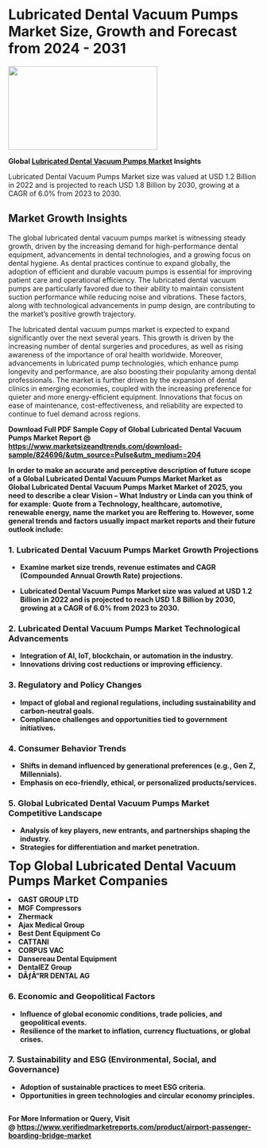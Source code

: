 <H1>Lubricated Dental Vacuum Pumps Market Size, Growth and Forecast from 2024 - 2031</H1><img class="aligncenter size-medium wp-image-584254" src="https://thirdeyenews.in/wp-content/uploads/2024/09/Global-Market-Research-300x168.jpeg" alt="" width="300" height="168" /><p><strong>Global&nbsp;<a href="https://www.marketsizeandtrends.com/download-sample/824696/&amp;utm_source=Pulse&amp;utm_medium=204">Lubricated Dental Vacuum Pumps Market</a> Insights</strong></p><p>Lubricated Dental Vacuum Pumps Market size was valued at USD 1.2 Billion in 2022 and is projected to reach USD 1.8 Billion by 2030, growing at a CAGR of 6.0% from 2023 to 2030.</p><p><h2>Market Growth Insights</h2> <p>The global lubricated dental vacuum pumps market is witnessing steady growth, driven by the increasing demand for high-performance dental equipment, advancements in dental technologies, and a growing focus on dental hygiene. As dental practices continue to expand globally, the adoption of efficient and durable vacuum pumps is essential for improving patient care and operational efficiency. The lubricated dental vacuum pumps are particularly favored due to their ability to maintain consistent suction performance while reducing noise and vibrations. These factors, along with technological advancements in pump design, are contributing to the market’s positive growth trajectory.</p> <p><strong></strong></p> <p>The lubricated dental vacuum pumps market is expected to expand significantly over the next several years. This growth is driven by the increasing number of dental surgeries and procedures, as well as rising awareness of the importance of oral health worldwide. Moreover, advancements in lubricated pump technologies, which enhance pump longevity and performance, are also boosting their popularity among dental professionals. The market is further driven by the expansion of dental clinics in emerging economies, coupled with the increasing preference for quieter and more energy-efficient equipment. Innovations that focus on ease of maintenance, cost-effectiveness, and reliability are expected to continue to fuel demand across regions.</p> <p><strong></p><p><span class=""><strong>Download Full PDF Sample Copy of Global Lubricated Dental Vacuum Pumps Market Report</strong> @ <a href="https://www.marketsizeandtrends.com/download-sample/824696/&amp;utm_source=Pulse&amp;utm_medium=204" target="_blank">https://www.marketsizeandtrends.com/download-sample/824696/&amp;utm_source=Pulse&amp;utm_medium=204</a></span></p><p>In order to make an accurate and perceptive description of future scope of a Global&nbsp;Lubricated Dental Vacuum Pumps Market Market as Global&nbsp;Lubricated Dental Vacuum Pumps Market Market of 2025, you need to describe a clear Vision &ndash; What Industry or Linda can you think of for example: Quote from a Technology, healthcare, automotive, renewable energy, name the market you are Reffering to. However, some general trends and factors usually impact market reports and their future outlook include:</p><h3>1.&nbsp;<strong>Lubricated Dental Vacuum Pumps Market Growth Projections</strong></h3><ul><li>Examine market size trends, revenue estimates and CAGR (Compounded Annual Growth Rate) projections.</li><li><p>Lubricated Dental Vacuum Pumps Market size was valued at USD 1.2 Billion in 2022 and is projected to reach USD 1.8 Billion by 2030, growing at a CAGR of 6.0% from 2023 to 2030.</p></li></ul><h3>2.&nbsp;<strong>Lubricated Dental Vacuum Pumps Market Technological Advancements</strong></h3><ul><li>Integration of AI, IoT, blockchain, or automation in the industry.</li><li>Innovations driving cost reductions or improving efficiency.</li></ul><h3>3.&nbsp;<strong>Regulatory and Policy Changes</strong></h3><ul><li>Impact of global and regional regulations, including sustainability and carbon-neutral goals.</li><li>Compliance challenges and opportunities tied to government initiatives.</li></ul><h3>4.&nbsp;<strong>Consumer Behavior Trends</strong></h3><ul><li>Shifts in demand influenced by generational preferences (e.g., Gen Z, Millennials).</li><li>Emphasis on eco-friendly, ethical, or personalized products/services.</li></ul><h3>5.&nbsp;<strong>Global Lubricated Dental Vacuum Pumps Market Competitive Landscape</strong></h3><ul><li>Analysis of key players, new entrants, and partnerships shaping the industry.</li><li>Strategies for differentiation and market penetration.</li></ul><p data-pm-slice="1 1 []"><span style="color: inherit; font-family: inherit; font-size: 25px;">Top Global Lubricated Dental Vacuum Pumps Market Companies</span></p><div class="" data-test-id=""><p><li>GAST GROUP LTD</li><li> MGF Compressors</li><li> Zhermack</li><li> Ajax Medical Group</li><li> Best Dent Equipment Co</li><li> CATTANI</li><li> CORPUS VAC</li><li> Dansereau Dental Equipment</li><li> DentalEZ Group</li><li> DÃƒÅ“RR DENTAL AG</li></p></div><h3>6.&nbsp;<strong>Economic and Geopolitical Factors</strong></h3><ul><li>Influence of global economic conditions, trade policies, and geopolitical events.</li><li>Resilience of the market to inflation, currency fluctuations, or global crises.</li></ul><h3>7.&nbsp;<strong>Sustainability and ESG (Environmental, Social, and Governance)</strong></h3><ul><li>Adoption of sustainable practices to meet ESG criteria.</li><li>Opportunities in green technologies and circular economy principles.</li></ul><h2><strong style="font-size: 14px;">For More Information or Query, Visit @&nbsp;</strong><a style="background-color: #ffffff; font-size: 14px;" href="https://www.marketsizeandtrends.com/report/lubricated-dental-vacuum-pumps-market/" target="_blank">https://www.verifiedmarketreports.com/product/airport-passenger-boarding-bridge-market</a></h2>
